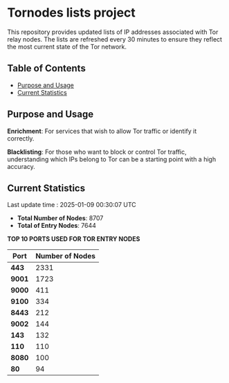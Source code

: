 # Tornodes lists project

This repository provides updated lists of IP addresses associated with Tor relay nodes. The lists are refreshed every 30 minutes to ensure they reflect the most current state of the Tor network.

## Table of Contents

- [Purpose and Usage](#purpose-and-usage)
- [Current Statistics](#current-statistics)


## Purpose and Usage

**Enrichment**: For services that wish to allow Tor traffic or identify it correctly.

**Blacklisting**: For those who want to block or control Tor traffic, understanding which IPs belong to Tor can be a starting point with a high accuracy.

## Current Statistics

Last update time : 2025-01-09 00:30:07 UTC

- **Total Number of Nodes**: 8707
- **Total of Entry Nodes**: 7644

**TOP 10 PORTS USED FOR TOR ENTRY NODES**

| **Port** | **Number of Nodes** |
|------|-----------------|
| **443**   | 2331  |
| **9001**   | 1723  |
| **9000**   | 411  |
| **9100**   | 334  |
| **8443**   | 212  |
| **9002**   | 144  |
| **143**   | 132  |
| **110**   | 110  |
| **8080**   | 100  |
| **80**   | 94  |

